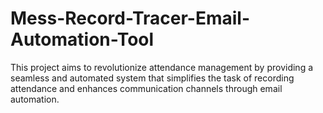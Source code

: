 # Mess-Record-Tracer-Email-Automation-Tool
This project aims to revolutionize attendance management by providing a seamless and automated system that simplifies the task of recording attendance and enhances communication channels through email automation.
